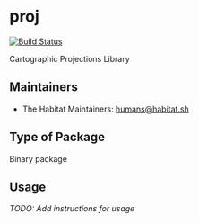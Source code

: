 # proj

[![Build Status](https://dev.azure.com/chefcorp-partnerengineering/Chef%20Base%20Plans/_apis/build/status/chef-base-plans.proj?branchName=master)](https://dev.azure.com/chefcorp-partnerengineering/Chef%20Base%20Plans/_build/latest?definitionId=180&branchName=master)

Cartographic Projections Library

## Maintainers

* The Habitat Maintainers: <humans@habitat.sh>

## Type of Package

Binary package

## Usage

*TODO: Add instructions for usage*
